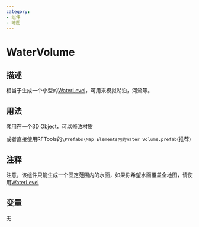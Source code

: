 ```yaml
---
category: 
- 组件
- 地图
---
```

# WaterVolume
## 描述

相当于生成一个小型的[WaterLevel](./WaterLevel.md)，可用来模拟湖泊，河流等。

## 用法

套用在一个3D Object，可以修改材质

或者直接使用RFTools的`\Prefabs\Map Elements内的Water Volume.prefab`(推荐)

## 注释

注意，该组件只能生成一个固定范围内的水面，如果你希望水面覆盖全地图，请使用[WaterLevel](./WaterLevel.md)

## 变量
无
